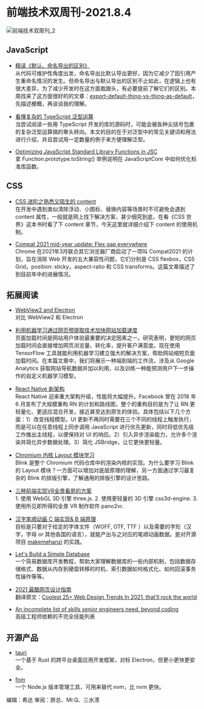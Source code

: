 # 前端技术双周刊-2021.8.4

![前端技术双周刊_2](https://user-images.githubusercontent.com/4032009/128128161-9d64c73e-b421-476f-9305-254e3d86371c.png)

## JavaScript

- [精读《默认、命名导出的区别》](https://zhuanlan.zhihu.com/p/395367954)
<br>从代码可维护性角度出发，命名导出比默认导出更好，因为它减少了因引用产生重命名情况的发生。但命名导出与默认导出的区别不止如此，在逻辑上也有很大差异，为了减少开发时在这方面栽跟头，有必要提前了解它们的区别。本周找来了这方面很好的的文章：[export-default-thing-vs-thing-as-default](https://jakearchibald.com/2021/export-default-thing-vs-thing-as-default/)，先描述梗概，再谈谈我的理解。

- [看懂复杂的 TypeScript 泛型运算](https://mp.weixin.qq.com/s/axfKKGHfxy3gZbKYEFjnkQ)
<br>当尝试阅读一些用 TypeScript 开发的库的源码时，可能会被各种尖括号包裹的复杂泛型运算搞的晕头转向。本文的目的在于对泛型中的常见关键词和用法进行介绍，并且尝试用一定数量的例子来方便理解泛型。

- [Optimizing JavaScript Standard Library Functions in JSC](https://webkit.org/blog/11934/optimizing-javascript-standard-library-functions-in-jsc/)
<br>拿 Function.prototype.toString() 举例说明在 JavaScriptCore 中如何优化标准库函数。

## CSS

- [CSS 进阶之熟悉又陌生的 content](https://juejin.cn/post/6989017411261300750)
<br>在开发中遇到类似清除浮动、小图标、替换内容等场景时不可避免会遇到 content 属性，一般就是网上找下解决方案，甚少细究到底，在看《CSS 世界》这本书时看了下 content 章节，今天这里就详细介绍下 content 的使用机制。

- [Compat 2021 mid-year update: Flex gap everywhere](https://web.dev/compat2021-midyear/)
<br>Chrome 在2021年3月联合其它浏览器厂商启动了一项叫 Compat2021 的计划，旨在消除 Web 开发的五大兼容性问题，它们分别是 CSS flexbox，CSS Grid，position: sticky，aspect-ratio 和 CSS transforms。这篇文章描述了到目前年中的进展情况。

## 拓展阅读

- [WebView2 and Electron](https://www.electronjs.org/blog/webview2)
<br>对比 WebView2 和 Electron

- [利用机器学习通过网页预提取技术加快网站加载速度](https://mp.weixin.qq.com/s/S1Yg6wiYkK2lN-5aTp2dqQ)
<br>页面加载时间是网站用户体验最重要的决定因素之一。研究表明，更短的网页加载时间会直接增加网页浏览量、转化率，提升客户满意度。现在使用 TensorFlow 工具就能利用机器学习建立强大的解决方案，帮助网站缩短页面加载时间。在本篇文章中，我们将展示一种端到端的工作流，涉及从 Google Analytics 获取网站导航数据并加以利用，以及训练一种能预测用户下一步操作的自定义机器学习模型。

- [React Native 新架构](https://zhuanlan.zhihu.com/p/281238593)
<br>React Native 迎来重大架构升级，性能将大幅提升。Facebook 曾在 2018 年 6 月宣布了大规模重构 RN 的计划和路线图，整个的重构目的是为了让 RN 更轻量化、更适应混合开发，接近甚至达到原生的体验。具体包括以下几个方面：1）改变线程模型。UI 更新不再同时需要在三个不同的线程上触发执行，而是可以在任意线程上同步调用 JavaScript 进行优先更新，同时将低优先级工作推出主线程，以便保持对 UI 的响应。2）引入异步渲染能力，允许多个渲染并简化异步数据处理。3）简化 JSBridge，让它更快更轻量。

- [Chromium 内核 Layout 模块学习](https://mp.weixin.qq.com/s/UYzAWkCuIPh1Z5yoqGo9nA)
<br>Blink 是整个 Chromium 代码仓库中的渲染内核的实现。为什么要学习 Blink 的 Layout 模块？一方面可以增加对底层原理的理解，另一方面通过学习最复杂的 Blink 的排版引擎，了解通用的排版引擎的设计思路。

- [三种前端实现VR全景看房的方案](https://juejin.cn/post/6973865268426571784)
<br>1. 使用 WebGL 3D 引擎 three.js. 2. 使用更轻量的 3D 引擎 css3d-engine. 3. 使用所见即所得的全景 VR 制作软件 pano2vr.

- [汉字笔顺动画 C 端实现& B 端原理](https://mp.weixin.qq.com/s/dhh5UVXPD9d9bD3JfYOU9w)
<br>目标是只要对于给定的字体文件（WOFF, OTF, TTF ）以及需要的字形（汉字，字母 or 其他各国的语言），就能产出与之对应的笔顺动画数据。是对开源项目 [makemehanzi](https://github.com/skishore/makemeahanzi) 的实践。

- [Let's Build a Simple Database](https://cstack.github.io/db_tutorial/)
<br>一个简易数据库开发教程，帮助大家理解数据库的一些内部机制，包括数据存储格式、数据从内存到硬盘转移的时机、索引数据如何格式化、如何回滚事务性操作等等。

- [2021 最酷网页设计指南](https://juejin.cn/post/6979821352576352269)
<br>翻译原文：[Coolest 25+ Web Design Trends In 2021, that’ll rock the world](https://medium.com/quick-code/coolest-25-web-design-trends-in-2021-thatll-rock-the-world-388eb1144b7e)

- [An incomplete list of skills senior engineers need, beyond coding](https://skamille.medium.com/an-incomplete-list-of-skills-senior-engineers-need-beyond-coding-8ed4a521b29f)
<br>高级工程师依赖的不完全技能列表

## 开源产品

- [tauri](https://github.com/tauri-apps/tauri)
<br>一个基于 Rust 的跨平台桌面应用开发框架，对标 Electron，但更小更快更安全。

- [fnm](https://github.com/Schniz/fnm)
<br>一个 Node.js 版本管理工具，可用来替代 nvm，比 nvm 更快。

编辑：希达 审阅：胖总、Mr.Q、三水清
